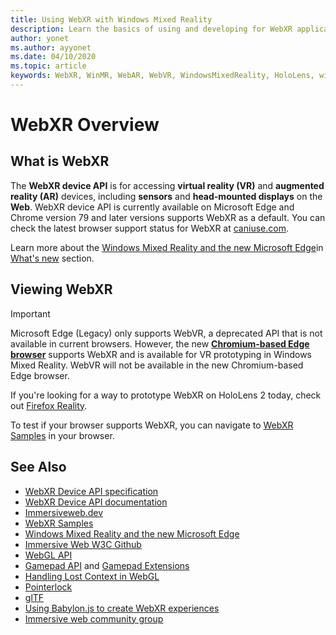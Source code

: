 ```yaml
---
title: Using WebXR with Windows Mixed Reality
description: Learn the basics of using and developing for WebXR applications running on Windows Mixed Reality immersive headsets.
author: yonet
ms.author: ayyonet
ms.date: 04/10/2020
ms.topic: article
keywords: WebXR, WinMR, WebAR, WebVR, WindowsMixedReality, HoloLens, windows mixed reality, web vr, web xr, web mr, web ar, 360, 360 video, 360 videos, 360 photo, 360 photos, 360 content, immersive web, immersiveweb, IW
---
```


# WebXR Overview

## What is WebXR

The **WebXR device API** is for accessing **virtual reality (VR)** and **augmented reality (AR)** devices, including **sensors** and **head-mounted displays** on the **Web**. WebXR device API is currently available on Microsoft Edge and Chrome version 79 and later versions supports WebXR as a default. You can check the latest browser support status for WebXR at [caniuse.com](https://caniuse.com/#search=webxr).

Learn more about the [Windows Mixed Reality and the new Microsoft Edge](/windows/mixed-reality/new-microsoft-edge#introducing-the-new-microsoft-edge)in [What's new](/windows/mixed-reality/mrtk-porting-guide) section.

## Viewing WebXR

> [!IMPORTANT]
> Microsoft Edge (Legacy) only supports WebVR, a deprecated API that is not available in current browsers. However, the new **[Chromium-based Edge browser](../../whats-new/new-microsoft-edge.md)** supports WebXR and is available for VR prototyping in Windows Mixed Reality. WebVR will not be available in the new Chromium-based Edge browser.
> 
> If you're looking for a way to prototype WebXR on HoloLens 2 today, check out [Firefox Reality](https://mixedreality.mozilla.org/firefox-reality/).

To test if your browser supports WebXR, you can navigate to [WebXR Samples](https://immersive-web.github.io/webxr-samples/) in your browser.

## See Also

* [WebXR Device API specification](https://immersive-web.github.io/webxr/)
* [WebXR Device API documentation](https://developer.mozilla.org/en-US/docs/Web/API/WebXR_Device_API)
* [Immersiveweb.dev](https://immersiveweb.dev/)
* [WebXR Samples](https://immersive-web.github.io/webxr-samples/)
* [Windows Mixed Reality and the new Microsoft Edge](/windows/mixed-reality/new-microsoft-edge#introducing-the-new-microsoft-edge)
* [Immersive Web W3C Github](https://github.com/immersive-web)
* [WebGL API](/previous-versions/windows/internet-explorer/ie-developer/dev-guides/bg182648(v=vs.85))
* [Gamepad API](https://msdn.microsoft.com/library/dn743630(v=vs.85).aspx) and [Gamepad Extensions](https://w3c.github.io/gamepad/extensions.html)
* [Handling Lost Context in WebGL](https://www.khronos.org/webgl/wiki/HandlingContextLost)
* [Pointerlock](https://www.w3.org/TR/pointerlock/)
* [glTF](https://www.khronos.org/gltf)
* [Using Babylon.js to create WebXR experiences](https://doc.babylonjs.com/how_to/introduction_to_webxr)
* [Immersive web community group](https://www.w3.org/community/immersive-web/)